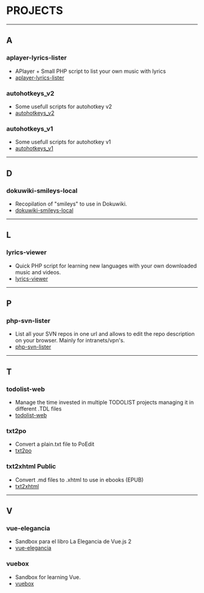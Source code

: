 # PROJECTS

----
## A

### aplayer-lyrics-lister

- APlayer + Small PHP script to list your own music with lyrics
- [aplayer-lyrics-lister](https://github.com/davidjimenez75/aplayer-lyrics-lister)

### autohotkeys_v2 

- Some usefull scripts for autohotkey v2
- [autohotkeys_v2](https://github.com/davidjimenez75/autohotkeys_v2)

### autohotkeys_v1

- Some usefull scripts for autohotkey v1
- [autohotkeys_v1](https://github.com/davidjimenez75/autohotkeys_v1)

----
## D

### dokuwiki-smileys-local

- Recopilation of "smileys" to use in Dokuwiki.
- [dokuwiki-smileys-local](https://github.com/davidjimenez75/dokuwiki-smileys-local)


----
## L

### lyrics-viewer

- Quick PHP script for learning new languages with your own downloaded music and videos.
- [lyrics-viewer](https://github.com/davidjimenez75/lyrics-viewer)


----
## P

### php-svn-lister

- List all your SVN repos in one url and allows to edit the repo description on your browser. Mainly for intranets/vpn's.
- [php-svn-lister](https://github.com/davidjimenez75/php-svn-lister)

----
## T

### todolist-web

- Manage the time invested in multiple TODOLIST projects managing it in different .TDL files
- [todolist-web](https://github.com/davidjimenez75/todolist-web)

### txt2po
- Convert a plain.txt file to PoEdit
- [txt2po](https://github.com/davidjimenez75/txt2po)


### txt2xhtml Public

- Convert .md files to .xhtml to use in ebooks (EPUB)
- [txt2xhtml](https://github.com/davidjimenez75/txt2xhtml)

----
## V

### vue-elegancia

- Sandbox para el libro La Elegancia de Vue.js 2
- [vue-elegancia](https://github.com/davidjimenez75/vue-elegancia)

### vuebox

- Sandbox for learning Vue.
- [vuebox](https://github.com/davidjimenez75/vuebox)








